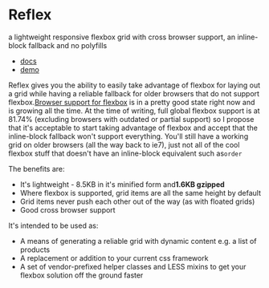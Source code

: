 # Reflex

a lightweight responsive flexbox grid with cross browser support, an inline-block fallback and no polyfills

*   [docs](http://leejordan.github.io/reflex/docs)
*   [demo](http://leejordan.github.io/reflex/docs/demo.html)

Reflex gives you the ability to easily take advantage of flexbox for laying out a grid while having a reliable fallback for older browsers that do not support flexbox.[Browser support for flexbox](http://caniuse.com/#search=flex) is in a pretty good state right now and is growing all the time. At the time of writing, full global flexbox support is at 81.74% (excluding browsers with outdated or partial support) so I propose that it's acceptable to start taking advantage of flexbox and accept that the inline-block fallback won't support everything. You'll still have a working grid on older browsers (all the way back to ie7), just not all of the cool flexbox stuff that doesn't have an inline-block equivalent such as`order`

The benefits are:

*   It's lightweight - 8.5KB in it's minified form and**1.6KB gzipped**
*   Where flexbox is supported, grid items are all the same height by default
*   Grid items never push each other out of the way (as with floated grids)
*   Good cross browser support

It's intended to be used as:

*   A means of generating a reliable grid with dynamic content e.g. a list of products
*   A replacement or addition to your current css framework
*   A set of vendor-prefixed helper classes and LESS mixins to get your flexbox solution off the ground faster
